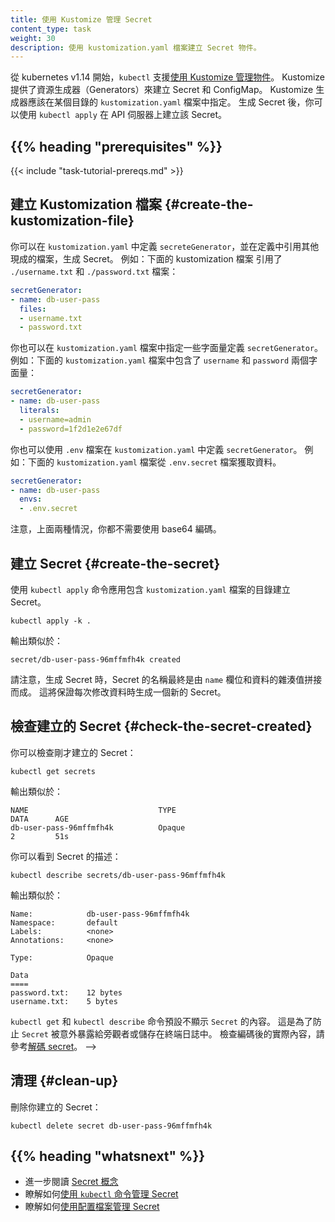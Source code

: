 ```yaml
---
title: 使用 Kustomize 管理 Secret
content_type: task
weight: 30
description: 使用 kustomization.yaml 檔案建立 Secret 物件。
---
```

<!-- 
title: Managing Secrets using Kustomize
content_type: task
weight: 30
description: Creating Secret objects using kustomization.yaml file.
-->

<!-- overview -->

<!--  
Since Kubernetes v1.14, `kubectl` supports
[managing objects using Kustomize](/docs/tasks/manage-kubernetes-objects/kustomization/).
Kustomize provides resource Generators to create Secrets and ConfigMaps. The
Kustomize generators should be specified in a `kustomization.yaml` file inside
a directory. After generating the Secret, you can create the Secret on the API
server with `kubectl apply`.
-->
從 kubernetes v1.14 開始，`kubectl` 支援[使用 Kustomize 管理物件](/zh-cn/docs/tasks/manage-kubernetes-objects/kustomization/)。
Kustomize 提供了資源生成器（Generators）來建立 Secret 和 ConfigMap。
Kustomize 生成器應該在某個目錄的 `kustomization.yaml` 檔案中指定。
生成 Secret 後，你可以使用 `kubectl apply` 在 API 伺服器上建立該 Secret。
## {{% heading "prerequisites" %}}

{{< include "task-tutorial-prereqs.md" >}}

<!-- steps -->

<!-- ## Create the Kustomization file -->
## 建立 Kustomization 檔案    {#create-the-kustomization-file}

<!--  
You can generate a Secret by defining a `secretGenerator` in a
`kustomization.yaml` file that references other existing files.
For example, the following kustomization file references the
`./username.txt` and the `./password.txt` files:
-->
你可以在 `kustomization.yaml` 中定義 `secreteGenerator`，並在定義中引用其他現成的檔案，生成 Secret。
例如：下面的 kustomization 檔案 引用了 `./username.txt` 和 `./password.txt` 檔案：

```yaml
secretGenerator:
- name: db-user-pass
  files:
  - username.txt
  - password.txt
```

<!--  
You can also define the `secretGenerator` in the `kustomization.yaml`
file by providing some literals.
For example, the following `kustomization.yaml` file contains two literals
for `username` and `password` respectively:
-->
你也可以在 `kustomization.yaml` 檔案中指定一些字面量定義 `secretGenerator`。
例如：下面的 `kustomization.yaml` 檔案中包含了 `username` 和 `password` 兩個字面量：

```yaml
secretGenerator:
- name: db-user-pass
  literals:
  - username=admin
  - password=1f2d1e2e67df
```

<!-- 
You can also define the `secretGenerator` in the `kustomization.yaml`
file by providing `.env` files.
For example, the following `kustomization.yaml` file pulls in data from
`.env.secret` file:
-->
你也可以使用 `.env` 檔案在 `kustomization.yaml` 中定義 `secretGenerator`。
例如：下面的 `kustomization.yaml` 檔案從 `.env.secret` 檔案獲取資料。

```yaml
secretGenerator:
- name: db-user-pass
  envs:
  - .env.secret
```

<!--
Note that in all cases, you don't need to base64 encode the values.
-->
注意，上面兩種情況，你都不需要使用 base64 編碼。

<!-- ## Create the Secret -->
## 建立 Secret    {#create-the-secret}

<!-- Apply the directory containing the `kustomization.yaml` to create the Secret. -->
使用 `kubectl apply` 命令應用包含 `kustomization.yaml` 檔案的目錄建立 Secret。

```shell
kubectl apply -k .
```

<!-- The output is similar to: -->
輸出類似於：

```
secret/db-user-pass-96mffmfh4k created
```

<!-- 
Note that when a Secret is generated, the Secret name is created by hashing
the Secret data and appending the hash value to the name. This ensures that
a new Secret is generated each time the data is modified. 
-->
請注意，生成 Secret 時，Secret 的名稱最終是由 `name` 欄位和資料的雜湊值拼接而成。
這將保證每次修改資料時生成一個新的 Secret。

<!-- ## Check the Secret created -->
## 檢查建立的 Secret    {#check-the-secret-created}

<!-- You can check that the secret was created: -->
你可以檢查剛才建立的 Secret：

```shell
kubectl get secrets
```

<!-- The output is similar to: -->
輸出類似於：

```
NAME                             TYPE                                  DATA      AGE
db-user-pass-96mffmfh4k          Opaque                                2         51s
```

<!-- You can view a description of the secret: -->
你可以看到 Secret 的描述：

```shell
kubectl describe secrets/db-user-pass-96mffmfh4k
```

<!-- The output is similar to: -->
輸出類似於：

```
Name:            db-user-pass-96mffmfh4k
Namespace:       default
Labels:          <none>
Annotations:     <none>

Type:            Opaque

Data
====
password.txt:    12 bytes
username.txt:    5 bytes
```

<!-- 
The commands `kubectl get` and `kubectl describe` avoid showing the contents of a `Secret` by
default. This is to protect the `Secret` from being exposed accidentally to an onlooker,
or from being stored in a terminal log.
To check the actual content of the encoded data, please refer to
[decoding secret](/docs/tasks/configmap-secret/managing-secret-using-kubectl/#decoding-secret). 
-->
`kubectl get` 和 `kubectl describe` 命令預設不顯示 `Secret` 的內容。
這是為了防止 `Secret` 被意外暴露給旁觀者或儲存在終端日誌中。
檢查編碼後的實際內容，請參考[解碼 secret](/zh-cn/docs/tasks/configmap-secret/managing-secret-using-kubectl/#decoding-secret)。 
-->


<!-- ## Clean Up -->
## 清理    {#clean-up}

<!-- To delete the Secret you have created: -->
刪除你建立的 Secret：

```shell
kubectl delete secret db-user-pass-96mffmfh4k
```

<!-- Optional section; add links to information related to this topic. -->
## {{% heading "whatsnext" %}}

<!-- 
- Read more about the [Secret concept](/docs/concepts/configuration/secret/)
- Learn how to [manage Secrets with the `kubectl` command](/docs/tasks/configmap-secret/managing-secret-using-kubectl/)
- Learn how to [manage Secrets using config file](/docs/tasks/configmap-secret/managing-secret-using-config-file/) 
-->
- 進一步閱讀 [Secret 概念](/zh-cn/docs/concepts/configuration/secret/)
- 瞭解如何[使用 `kubectl` 命令管理 Secret](/zh-cn/docs/tasks/configmap-secret/managing-secret-using-kubectl/)
- 瞭解如何[使用配置檔案管理 Secret](/zh-cn/docs/tasks/configmap-secret/managing-secret-using-config-file/)
